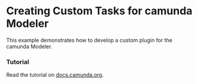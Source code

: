 Creating Custom Tasks for camunda Modeler
=========================================

This example demonstrates how to develop a custom plugin for the camunda Modeler.

### Tutorial

Read the tutorial on [docs.camunda.org][1].

[1]: http://docs.camunda.org/latest/real-life/how-to/#modeler-creating-custom-tasks-for-camunda-modeler
